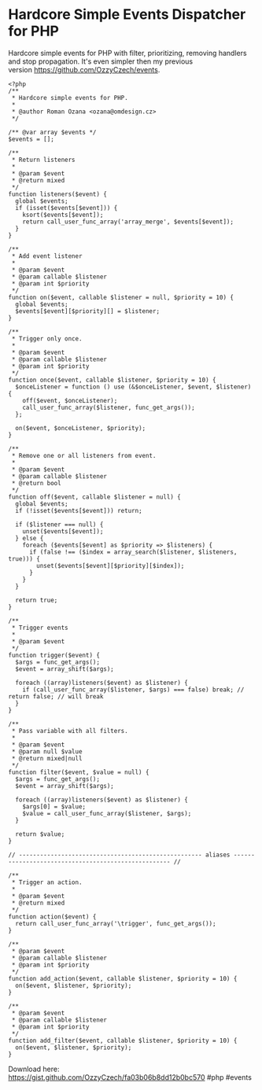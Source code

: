 <!--
title: Hardcore Simple Events Dispatcher for PHP
date: 5.10.2014 21:49:49
author: Roman Ožana <ozana@omdesign.cz>
tags: events, PHP
-->


# Hardcore Simple Events Dispatcher for PHP

Hardcore simple events for PHP with filter, prioritizing, removing handlers and stop propagation. It's even simpler then my previous version https://github.com/OzzyCzech/events.


    <?php
    /**
     * Hardcore simple events for PHP. 
     *
     * @author Roman Ozana <ozana@omdesign.cz>
     */
    
    /** @var array $events */
    $events = [];
    
    /**
     * Return listeners
     *
     * @param $event
     * @return mixed
     */
    function listeners($event) {
      global $events;
      if (isset($events[$event])) {
        ksort($events[$event]);
        return call_user_func_array('array_merge', $events[$event]);
      }
    }
    
    /**
     * Add event listener
     *
     * @param $event
     * @param callable $listener
     * @param int $priority
     */
    function on($event, callable $listener = null, $priority = 10) {
      global $events;
      $events[$event][$priority][] = $listener;
    }
    
    /**
     * Trigger only once.
     *
     * @param $event
     * @param callable $listener
     * @param int $priority
     */
    function once($event, callable $listener, $priority = 10) {
      $onceListener = function () use (&$onceListener, $event, $listener) {
        off($event, $onceListener);
        call_user_func_array($listener, func_get_args());
      };
    
      on($event, $onceListener, $priority);
    }
    
    /**
     * Remove one or all listeners from event.
     *
     * @param $event
     * @param callable $listener
     * @return bool
     */
    function off($event, callable $listener = null) {
      global $events;
      if (!isset($events[$event])) return;
    
      if ($listener === null) {
        unset($events[$event]);
      } else {
        foreach ($events[$event] as $priority => $listeners) {
          if (false !== ($index = array_search($listener, $listeners, true))) {
            unset($events[$event][$priority][$index]);
          }
        }
      }
    
      return true;
    }
    
    /**
     * Trigger events
     *
     * @param $event
     */
    function trigger($event) {
      $args = func_get_args();
      $event = array_shift($args);
    
      foreach ((array)listeners($event) as $listener) {
        if (call_user_func_array($listener, $args) === false) break; // return false; // will break
      }
    }
    
    /**
     * Pass variable with all filters.
     *
     * @param $event
     * @param null $value
     * @return mixed|null
     */
    function filter($event, $value = null) {
      $args = func_get_args();
      $event = array_shift($args);
    
      foreach ((array)listeners($event) as $listener) {
        $args[0] = $value;
        $value = call_user_func_array($listener, $args);
      }
    
      return $value;
    }
    
    // ---------------------------------------------------- aliases ---------------------------------------------------- //
    
    /**
     * Trigger an action.
     *
     * @param $event
     * @return mixed
     */
    function action($event) {
      return call_user_func_array('\trigger', func_get_args());
    }
    
    /**
     * @param $event
     * @param callable $listener
     * @param int $priority
     */
    function add_action($event, callable $listener, $priority = 10) {
      on($event, $listener, $priority);
    }
    
    /**
     * @param $event
     * @param callable $listener
     * @param int $priority
     */
    function add_filter($event, callable $listener, $priority = 10) {
      on($event, $listener, $priority);
    }

 Download here: https://gist.github.com/OzzyCzech/fa03b06b8dd12b0bc570 #php #events